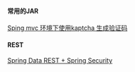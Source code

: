 #### 常用的JAR
[Sping mvc 环境下使用kaptcha 生成验证码](http://www.cnblogs.com/liuhongfeng/p/4702566.html)  
#### REST
[Spring Data REST + Spring Security](https://github.com/spring-projects/spring-data-examples/tree/master/rest/security)  